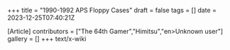 +++
title = "1990-1992 APS Floppy Cases"
draft = false
tags = []
date = 2023-12-25T07:40:21Z

[Article]
contributors = ["The 64th Gamer","Himitsu","en>Unknown user"]
gallery = []
+++
text/x-wiki